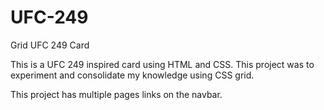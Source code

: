 # UFC-249
Grid UFC 249 Card

This is a UFC 249 inspired card using HTML and CSS. This project was to experiment and consolidate my knowledge using CSS grid. 

This project has multiple pages links on the navbar.
